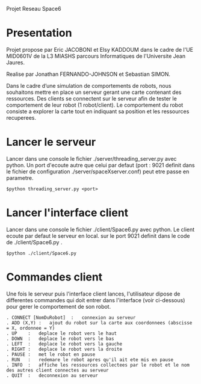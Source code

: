 Projet Reseau Space6

# Presentation

Projet propose par Eric JACOBONI et Elsy KADDOUM dans le cadre de l'UE MID0601V de la L3 MIASHS parcours Informatiques de l'Universite Jean Jaures.

Realise par Jonathan FERNANDO-JOHNSON et Sebastian SIMON.

Dans le cadre d’une simulation de comportements de robots, nous souhaitons mettre en place un
serveur gerant une carte contenant des ressources. Des clients se connectent sur le serveur afin de
tester le comportement de leur robot (1 robot/client). Le comportement du robot consiste a explorer
la carte tout en indiquant sa position et les ressources recuperees.

# Lancer le serveur

Lancer dans une console le fichier ./server/threading_server.py avec python. 
Un port d'ecoute autre que celui par defaut (port : 9021 definit dans le fichier de configuration ./server/spaceXserver.conf) peut etre passe en parametre.

	$python threading_server.py <port>
	
# Lancer l'interface client

Lancer dans une console le fichier ./client/Space6.py avec python.
Le client ecoute par defaut le serveur en local. sur le port 9021 definit dans le code de ./client/Space6.py .

	$python ./client/Space6.py
	
# Commandes client

Une fois le serveur puis l'interface client lances, l'utilisateur dipose de differentes commandes qui doit entrer dans l'interface (voir ci-dessous) 
pour gerer le comportement de son robot.

	. CONNECT [NomDuRobot]	:	connexion au serveur
	. ADD (X,Y)	:	ajout du robot sur la carte aux coordonnees (abscisse = X, ordonnee = Y)
	. UP	:	deplace le robot vers le haut
	. DOWN	:	deplace le robot vers le bas
	. LEFT	:	deplace le robot vers la gauche
	. RIGHT	:	deplace le robot vers la droite
	. PAUSE	:	met le robot en pause
	. RUN	:	redemare le robot apres qu'il ait ete mis en pause
	. INFO	:	affiche les ressources collectees par le robot et le nom des autres client connectes au serveur
	. QUIT	:	deconnexion au serveur
